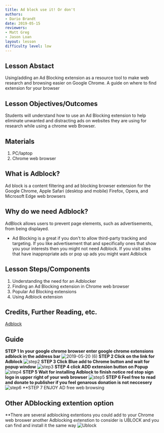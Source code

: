 ```yaml
---
title: Ad block use it! Or don't
authors:
- Dario Brandt
date: 2019-05-15
reviewers:
- Matt Greg
- Jason Loan
layout: lesson
difficulty level: low 
---
```


## Lesson Abstact
 Using/adding an Ad Blocking extension as a resource tool to make web research and browsing easier on Google Chrome. A guide on where to find extension for your browser


## Lesson Objectives/Outcomes
Students will understand how to use an Ad Blocking extension to help eliminate unwanted and distracting ads on websites they are using for research while using a chrome web Browser.


## Materials
1. PC/laptop
2. Chrome web browser

## What is Adblock? 
Ad block is a content filtering and ad blocking browser extension for the Google Chrome, Apple Safari (desktop and mobile) Firefox, Opera, and Microsoft Edge web browsers

## Why do we need Adblock? 
AdBlock allows users to prevent page elements, such as advertisements, from being displayed. 

* Ad Blocking is a great if you don't to allow third-party tracking and targeting.  If you like advertisement that and specifically ones that show you your interests then you might not need Adblock. If you visit sites that have inappropriate ads or pop up ads you might want Adblock  



## Lesson Steps/Components
1. Understanding the need for an Adblocker 
2. Finding an Ad Blocking extension in Chrome web browser
3. Popular Ad Blocking extensions
4. Using Adblock extension

## Credits, Further Reading, etc.
[Adblock](https://en.wikipedia.org/wiki/AdBlock)



## Guide
**STEP 1 In your google chrome browser enter google chrome extensions adblock in the address bar**
![2019-05-20 (6)](https://user-images.githubusercontent.com/49451690/58041395-dbcc9880-7aec-11e9-89e5-9b77bd1df685.png)
**STEP 2 Click on the link for Adblock**
![step2](https://user-images.githubusercontent.com/49451690/58116244-b1441380-7bb0-11e9-8bff-785a0c8fa572.png)
**STEP 3 Click Blue add to Chrome button and wait for popup window**
![step3](https://user-images.githubusercontent.com/49451690/58116270-c0c35c80-7bb0-11e9-90b4-67ba7b8f0819.png)
**STEP 4 click ADD extension button on Popup**
![step4](https://user-images.githubusercontent.com/49451690/58116305-d173d280-7bb0-11e9-944a-df709201e7da.png)
**STEP 5 Wait for installing Adblock to finish notice red stop sign logo in upper right of your web browser**
![step5](https://user-images.githubusercontent.com/49451690/58117650-e736c700-7bb3-11e9-9e31-77e51dc012ee.png)
**STEP 6 Feel free to read and donate to publisher if you feel genarous donation is not neccesery**
![step6](https://user-images.githubusercontent.com/49451690/58117667-f3bb1f80-7bb3-11e9-95ff-beb8e9b697e9.png)
**STEP 7 ENJOY AD free web browsing 

## Other ADblocking extention option
**There are several adblocking extentions you could add to your Chrome web broswer another Adblocking extenstion to consider is UBLOCK and you can find and install it the same way
![Ublock](https://user-images.githubusercontent.com/49451690/58195182-3fd19700-7c7c-11e9-842b-d1cb03688cdc.png)



